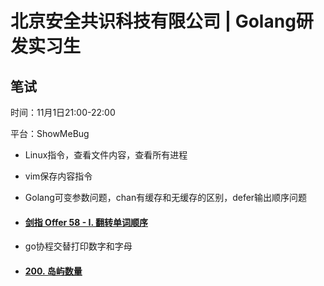 # 北京安全共识科技有限公司 | Golang研发实习生

## 笔试

时间：11月1日21:00-22:00

平台：ShowMeBug

- Linux指令，查看文件内容，查看所有进程

- vim保存内容指令

- Golang可变参数问题，chan有缓存和无缓存的区别，defer输出顺序问题

- #### [剑指 Offer 58 - I. 翻转单词顺序](https://leetcode.cn/problems/fan-zhuan-dan-ci-shun-xu-lcof/)

- go协程交替打印数字和字母

- #### [200. 岛屿数量](https://leetcode.cn/problems/number-of-islands/)


